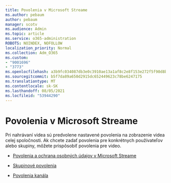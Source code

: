 ```yaml
---
title: Povolenia v Microsoft Streame
ms.author: pebaum
author: pebaum
manager: scotv
ms.audience: Admin
ms.topic: article
ms.service: o365-administration
ROBOTS: NOINDEX, NOFOLLOW
localization_priority: Normal
ms.collection: Adm_O365
ms.custom:
- "9001696"
- "3773"
ms.openlocfilehash: a3b9fc034087db3e0c3910ae13a1af8c2e8f153e272f5f90d8b2efcc6afb8dbe
ms.sourcegitcommit: b5f7da89a650d2915dc652449623c78be6247175
ms.translationtype: MT
ms.contentlocale: sk-SK
ms.lasthandoff: 08/05/2021
ms.locfileid: "53944290"
---
```

# <a name="permissions-in-microsoft-stream"></a>Povolenia v Microsoft Streame

Pri nahrávaní videa sú predvolene nastavené povolenia na zobrazenie videa celej spoločnosti. Ak chcete zadať povolenia pre konkrétnych používateľov alebo skupiny, môžete prispôsobiť povolenia pre video.

- [Povolenia a ochrana osobných údajov v Microsoft Streame](https://docs.microsoft.com/stream/portal-permissions)

- [Skupinové povolenia](https://docs.microsoft.com/stream/portal-permissions#group-permissions)

- [Povolenia kanála](https://docs.microsoft.com/stream/portal-permissions#channel-permissions)
